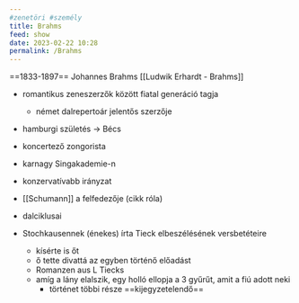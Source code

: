 ```yaml
---
#zenetöri #személy
title: Brahms
feed: show
date: 2023-02-22 10:28
permalink: /Brahms
---
```

==1833-1897==
Johannes Brahms
[[Ludwik Erhardt - Brahms]]

- romantikus zeneszerzők között fiatal generáció tagja
	- német dalrepertoár jelentős szerzője
- hamburgi születés -> Bécs
- koncertező zongorista
- karnagy Singakademie-n
- konzervatívabb irányzat
- [[Schumann]] a felfedezője (cikk róla)

- dalciklusai
- Stochkausennek (énekes) írta Tieck elbeszélésének versbetéteire
	- kísérte is őt
	- ő tette divattá az egyben történő előadást
	- Romanzen aus L Tiecks
	- amíg a lány elalszik, egy holló ellopja a 3 gyűrűt, amit a fiú adott neki
		- történet többi része ==kijegyzetelendő==